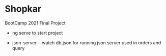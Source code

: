 # Shopkar

BootCamp 2021 Final Project

- ng serve to start project

- json-server --watch db.json for running json server used in orders and query


